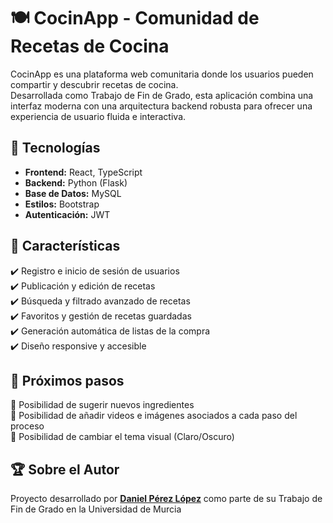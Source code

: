 # 🍽️ CocinApp - Comunidad de Recetas de Cocina  

CocinApp es una plataforma web comunitaria donde los usuarios pueden compartir y descubrir recetas de cocina.  
Desarrollada como Trabajo de Fin de Grado, esta aplicación combina una interfaz moderna con una arquitectura backend robusta para ofrecer una experiencia de usuario fluida e interactiva.  

## 🚀 Tecnologías  

- **Frontend:** React, TypeScript  
- **Backend:** Python (Flask)  
- **Base de Datos:** MySQL
- **Estilos:** Bootstrap
- **Autenticación:** JWT

## 🎯 Características  

✔️ Registro e inicio de sesión de usuarios  
✔️ Publicación y edición de recetas  
✔️ Búsqueda y filtrado avanzado de recetas  
✔️ Favoritos y gestión de recetas guardadas  
✔️ Generación automática de listas de la compra  
✔️ Diseño responsive y accesible  

## 📌 Próximos pasos

🔹 Posibilidad de sugerir nuevos ingredientes  
🔹 Posibilidad de añadir videos e imágenes asociados a cada paso del proceso  
🔹 Posibilidad de cambiar el tema visual (Claro/Oscuro)  

## 🏆 Sobre el Autor

Proyecto desarrollado por **[Daniel Pérez López](https://www.linkedin.com/in/daniel-pérez-lópez)** como parte de su Trabajo de Fin de Grado en la Universidad de Murcia
